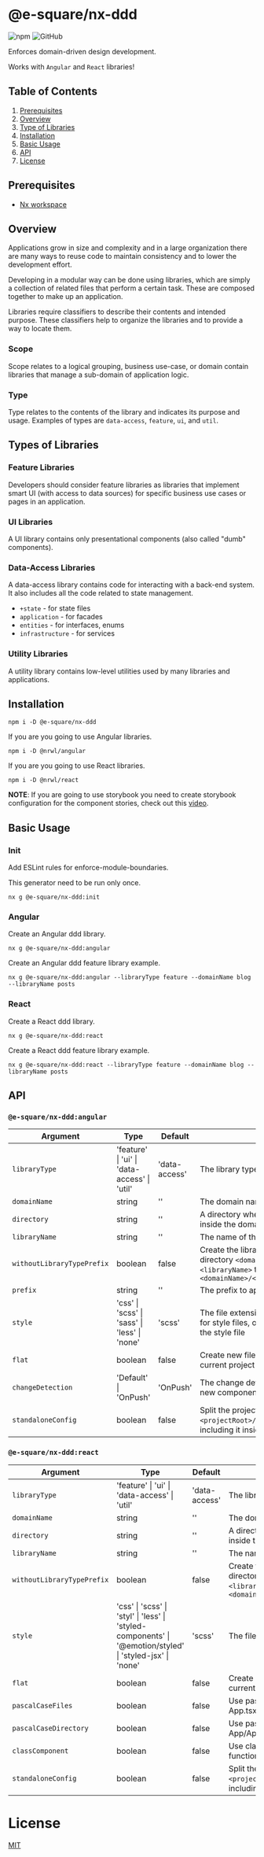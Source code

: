 # @e-square/nx-ddd

![npm](https://img.shields.io/npm/v/@e-square/nx-ddd)
![GitHub](https://img.shields.io/github/license/e-square-io/nx-plugins)

Enforces domain-driven design development.

Works with `Angular` and `React` libraries!

## Table of Contents

1. [Prerequisites](#prerequisites)
1. [Overview](#overview)
1. [Type of Libraries](#types-of-libraries)
1. [Installation](#installation)
1. [Basic Usage](#basic-usage)
1. [API](#api)
1. [License](#license)

## Prerequisites

- [Nx workspace](https://nx.dev)

## Overview

Applications grow in size and complexity and in a large organization there are many ways to reuse code to maintain consistency and to lower the development effort.

Developing in a modular way can be done using libraries, which are simply a collection of related files that perform a certain task. These are composed together to make up an application.

Libraries require classifiers to describe their contents and intended purpose. These classifiers help to organize the libraries and to provide a way to locate them.

### Scope

Scope relates to a logical grouping, business use-case, or domain contain libraries that manage a sub-domain of application logic.

### Type

Type relates to the contents of the library and indicates its purpose and usage. Examples of types are `data-access`, `feature`, `ui`, and `util`.

## Types of Libraries

### Feature Libraries

Developers should consider feature libraries as libraries that implement smart UI (with access to data sources) for specific business use cases or pages in an application.

### UI Libraries

A UI library contains only presentational components (also called "dumb" components).

### Data-Access Libraries

A data-access library contains code for interacting with a back-end system. It also includes all the code related to state management.

- `+state` - for state files
- `application` - for facades
- `entities` - for interfaces, enums
- `infrastructure` - for services

### Utility Libraries

A utility library contains low-level utilities used by many libraries and applications.

## Installation

```shell
npm i -D @e-square/nx-ddd
```

If you are you going to use Angular libraries.

```shell
npm i -D @nrwl/angular
```

If you are you going to use React libraries.

```shell
npm i -D @nrwl/react
```

**NOTE**: If you are going to use storybook you need to create storybook configuration for the component stories, check out this [video](https://www.youtube.com/watch?v=sFpqyjT7u4s&ab_channel=Nrwl-NarwhalTechnologiesInc.).

## Basic Usage

### Init

Add ESLint rules for enforce-module-boundaries.

This generator need to be run only once.

```shell
nx g @e-square/nx-ddd:init
```

### Angular

Create an Angular ddd library.

```shell
nx g @e-square/nx-ddd:angular
```

Create an Angular ddd feature library example.

```shell
nx g @e-square/nx-ddd:angular --libraryType feature --domainName blog --libraryName posts
```

### React

Create a React ddd library.

```shell
nx g @e-square/nx-ddd:react
```

Create a React ddd feature library example.

```shell
nx g @e-square/nx-ddd:react --libraryType feature --domainName blog --libraryName posts
```

## API

### `@e-square/nx-ddd:angular`

| Argument                   | Type                                                          | Default       | Description                                                                                                                               |
| -------------------------- | ------------------------------------------------------------- | ------------- | ----------------------------------------------------------------------------------------------------------------------------------------- |
| `libraryType`              | 'feature' &#124; 'ui' &#124; 'data-access' &#124; 'util'      | 'data-access' | The library type                                                                                                                          |
| `domainName`               | string                                                        | ''            | The domain name of the library                                                                                                            |
| `directory`                | string                                                        | ''            | A directory where the library is placed inside the domain directory                                                                       |
| `libraryName`              | string                                                        | ''            | The name of the library                                                                                                                   |
| `withoutLibraryTypePrefix` | boolean                                                       | false         | Create the library inside library type directory `<domainName>/<libraryType>-<libraryName>` to `<domainName>/<libraryType>/<libraryName>` |
| `prefix`                   | string                                                        | ''            | The prefix to apply to generated selectors                                                                                                |
| `style`                    | 'css' &#124; 'scss' &#124; 'sass' &#124; 'less' &#124; 'none' | 'scss'        | The file extension or preprocessor to use for style files, or 'none' to skip generating the style file                                    |
| `flat`                     | boolean                                                       | false         | Create new files at the top level of the current project                                                                                  |
| `changeDetection`          | 'Default' &#124; 'OnPush'                                     | 'OnPush'      | The change detection strategy to use in the new component                                                                                 |
| `standaloneConfig`         | boolean                                                       | false         | Split the project configuration into `<projectRoot>/project.json` rather than including it inside `workspace.json`                        |

### `@e-square/nx-ddd:react`

| Argument                   | Type                                                                                                                                  | Default       | Description                                                                                                                               |
| -------------------------- | ------------------------------------------------------------------------------------------------------------------------------------- | ------------- | ----------------------------------------------------------------------------------------------------------------------------------------- |
| `libraryType`              | 'feature' &#124; 'ui' &#124; 'data-access' &#124; 'util'                                                                              | 'data-access' | The library type                                                                                                                          |
| `domainName`               | string                                                                                                                                | ''            | The domain name of the library                                                                                                            |
| `directory`                | string                                                                                                                                | ''            | A directory where the library is placed inside the domain directory                                                                       |
| `libraryName`              | string                                                                                                                                | ''            | The name of the library                                                                                                                   |
| `withoutLibraryTypePrefix` | boolean                                                                                                                               | false         | Create the library inside library type directory `<domainName>/<libraryType>-<libraryName>` to `<domainName>/<libraryType>/<libraryName>` |
| `style`                    | 'css' &#124; 'scss' &#124; 'styl' &#124; 'less' &#124; 'styled-components' &#124; '@emotion/styled' &#124; 'styled-jsx' &#124; 'none' | 'scss'        | The file extension to be used for style files                                                                                             |
| `flat`                     | boolean                                                                                                                               | false         | Create new files at the top level of the current project                                                                                  |
| `pascalCaseFiles`          | boolean                                                                                                                               | false         | Use pascal case component file name (e.g. App.tsx)                                                                                        |
| `pascalCaseDirectory`      | boolean                                                                                                                               | false         | Use pascal case directory name (e.g. App/App.tsx)                                                                                         |
| `classComponent`           | boolean                                                                                                                               | false         | Use class components instead of functional component                                                                                      |
| `standaloneConfig`         | boolean                                                                                                                               | false         | Split the project configuration into `<projectRoot>/project.json` rather than including it inside `workspace.json`                        |

# License

[MIT](LICENSE)
